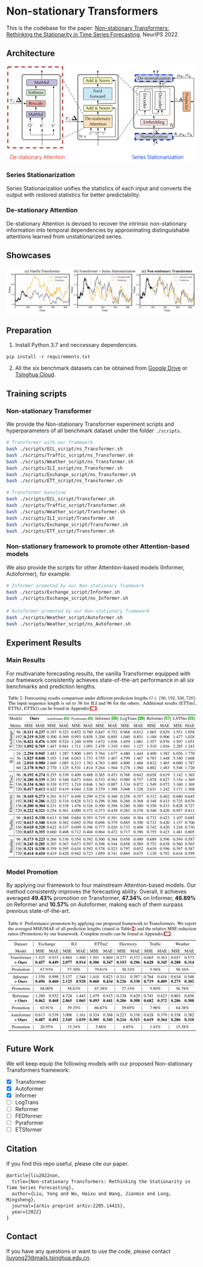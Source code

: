# Non-stationary Transformers

This is the codebase for the paper:
[Non-stationary Transformers: Rethinking the Stationarity in Time Series Forecasting](https://arxiv.org/abs/2205.14415), NeurIPS 2022.


## Architecture

![arch](./figures/arch.png)

### Series Stationarization

Series Stationarization unifies the statistics of each input and converts the output with restored statistics for better predictability. 

### De-stationary Attention

De-stationary Attention is devised to recover the intrinsic non-stationary information into temporal dependencies by approximating distinguishable attentions learned from unstationarized series. 

## Showcases

![arch](./figures/showcases.png)

## Preparation

1. Install Python 3.7 and neccessary dependencies.
```
pip install -r requirements.txt
```
2. All the six benchmark datasets can be obtained from [Google Drive](https://drive.google.com/file/d/1CC4ZrUD4EKncndzgy5PSTzOPSqcuyqqj/view?usp=sharing) or [Tsinghua Cloud](https://cloud.tsinghua.edu.cn/f/b8f4a78a39874ac9893e/?dl=1).

## Training scripts

### Non-stationary Transformer

We provide the Non-stationary Transformer experiment scripts and hyperparameters of all benchmark dataset under the folder `./scripts`.

```bash
# Transformer with our framework
bash ./scripts/ECL_script/ns_Transformer.sh
bash ./scripts/Traffic_script/ns_Transformer.sh
bash ./scripts/Weather_script/ns_Transformer.sh
bash ./scripts/ILI_script/ns_Transformer.sh
bash ./scripts/Exchange_script/ns_Transformer.sh
bash ./scripts/ETT_script/ns_Transformer.sh
```

```bash
# Transformer baseline
bash ./scripts/ECL_script/Transformer.sh
bash ./scripts/Traffic_script/Transformer.sh
bash ./scripts/Weather_script/Transformer.sh
bash ./scripts/ILI_script/Transformer.sh
bash ./scripts/Exchange_script/Transformer.sh
bash ./scripts/ETT_script/Transformer.sh
```

### Non-stationary framework to promote other Attention-based models 

We also provide the scripts for other Attention-based models (Informer, Autoformer), for example:

```bash
# Informer promoted by our Non-stationary framework
bash ./scripts/Exchange_script/Informer.sh
bash ./scripts/Exchange_script/ns_Informer.sh

# Autoformer promoted by our Non-stationary framework
bash ./scripts/Weather_script/Autoformer.sh
bash ./scripts/Weather_script/ns_Autoformer.sh
```

## Experiment Results

### Main Results

For multivariate forecasting results, the vanilla Transformer equipped with our framework consistently achieves state-of-the-art performance in all six benchmarks and prediction lengths.

![arch](./figures/main_results.png)

### Model Promotion

By applying our framework to four mainstream Attention-based models. Our method consistently improves the forecasting ability. Overall, it achieves averaged **49.43%** promotion on Transformer, **47.34%** on Informer, **46.89%** on Reformer and **10.57%** on Autoformer, making each of them surpass previous state-of-the-art.

![arch](./figures/promotion.png)


## Future Work

We will keep equip the following models with our proposed Non-stationary Transformers framework:

- [x] Transformer
- [x] Autoformer
- [x] Informer
- [ ] LogTrans
- [ ] Reformer
- [ ] FEDformer
- [ ] Pyraformer
- [ ] ETSformer

## Citation

If you find this repo useful, please cite our paper. 

```
@article{liu2022non,
  title={Non-stationary Transformers: Rethinking the Stationarity in Time Series Forecasting},
  author={Liu, Yong and Wu, Haixu and Wang, Jianmin and Long, Mingsheng},
  journal={arXiv preprint arXiv:2205.14415},
  year={2022}
}
```

## Contact

If you have any questions or want to use the code, please contact liuyong21@mails.tsinghua.edu.cn.



